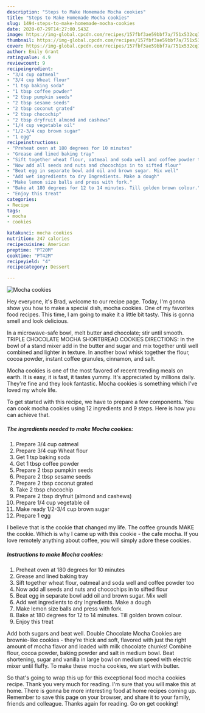 ```yaml
---
description: "Steps to Make Homemade Mocha cookies"
title: "Steps to Make Homemade Mocha cookies"
slug: 1494-steps-to-make-homemade-mocha-cookies
date: 2020-07-29T14:27:00.543Z
image: https://img-global.cpcdn.com/recipes/157fbf3ae59bbf7a/751x532cq70/mocha-cookies-recipe-main-photo.jpg
thumbnail: https://img-global.cpcdn.com/recipes/157fbf3ae59bbf7a/751x532cq70/mocha-cookies-recipe-main-photo.jpg
cover: https://img-global.cpcdn.com/recipes/157fbf3ae59bbf7a/751x532cq70/mocha-cookies-recipe-main-photo.jpg
author: Emily Grant
ratingvalue: 4.9
reviewcount: 9
recipeingredient:
- "3/4 cup oatmeal"
- "3/4 cup Wheat flour"
- "1 tsp baking soda"
- "1 tbsp coffee powder"
- "2 tbsp pumpkin seeds"
- "2 tbsp sesame seeds"
- "2 tbsp coconut grated"
- "2 tbsp chocochip"
- "2 tbsp dryfruit almond and cashews"
- "1/4 cup vegetable oil"
- "1/2-3/4 cup brown sugar"
- "1 egg"
recipeinstructions:
- "Preheat oven at 180 degrees for 10 minutes"
- "Grease and lined baking tray"
- "Sift together wheat flour, oatmeal and soda well and coffee powder too"
- "Now add all seeds and nuts and chocochips in to sifted flour"
- "Beat egg in separate bowl add oil and brown sugar. Mix well"
- "Add wet ingredients to dry Ingredients. Make a dough"
- "Make lemon size balls and press with fork."
- "Bake at 180 degrees for 12 to 14 minutes. Till golden brown colour."
- "Enjoy this treat"
categories:
- Recipe
tags:
- mocha
- cookies

katakunci: mocha cookies 
nutrition: 247 calories
recipecuisine: American
preptime: "PT20M"
cooktime: "PT42M"
recipeyield: "4"
recipecategory: Dessert

---
```



![Mocha cookies](https://img-global.cpcdn.com/recipes/157fbf3ae59bbf7a/751x532cq70/mocha-cookies-recipe-main-photo.jpg)

Hey everyone, it's Brad, welcome to our recipe page. Today, I'm gonna show you how to make a special dish, mocha cookies. One of my favorites food recipes. This time, I am going to make it a little bit tasty. This is gonna smell and look delicious.

In a microwave-safe bowl, melt butter and chocolate; stir until smooth. TRIPLE CHOCOLATE MOCHA SHORTBREAD COOKIES DIRECTIONS: In the bowl of a stand mixer add in the butter and sugar and mix together until well combined and lighter in texture. In another bowl whisk together the flour, cocoa powder, instant coffee granules, cinnamon, and salt.

Mocha cookies is one of the most favored of recent trending meals on earth. It is easy, it is fast, it tastes yummy. It's appreciated by millions daily. They're fine and they look fantastic. Mocha cookies is something which I've loved my whole life.


To get started with this recipe, we have to prepare a few components. You can cook mocha cookies using 12 ingredients and 9 steps. Here is how you can achieve that.

<!--inarticleads1-->

##### The ingredients needed to make Mocha cookies:

1. Prepare 3/4 cup oatmeal
1. Prepare 3/4 cup Wheat flour
1. Get 1 tsp baking soda
1. Get 1 tbsp coffee powder
1. Prepare 2 tbsp pumpkin seeds
1. Prepare 2 tbsp sesame seeds
1. Prepare 2 tbsp coconut grated
1. Take 2 tbsp chocochip
1. Prepare 2 tbsp dryfruit (almond and cashews)
1. Prepare 1/4 cup vegetable oil
1. Make ready 1/2-3/4 cup brown sugar
1. Prepare 1 egg


I believe that is the cookie that changed my life. The coffee grounds MAKE the cookie. Which is why I came up with this cookie - the cafe mocha. If you love remotely anything about coffee, you will simply adore these cookies. 

<!--inarticleads2-->

##### Instructions to make Mocha cookies:

1. Preheat oven at 180 degrees for 10 minutes
1. Grease and lined baking tray
1. Sift together wheat flour, oatmeal and soda well and coffee powder too
1. Now add all seeds and nuts and chocochips in to sifted flour
1. Beat egg in separate bowl add oil and brown sugar. Mix well
1. Add wet ingredients to dry Ingredients. Make a dough
1. Make lemon size balls and press with fork.
1. Bake at 180 degrees for 12 to 14 minutes. Till golden brown colour.
1. Enjoy this treat


Add both sugars and beat well. Double Chocolate Mocha Cookies are brownie-like cookies - they&#39;re thick and soft, flavored with just the right amount of mocha flavor and loaded with milk chocolate chunks! Combine flour, cocoa powder, baking powder and salt in medium bowl. Beat shortening, sugar and vanilla in large bowl on medium speed with electric mixer until fluffy. To make these mocha cookies, we start with butter. 

So that's going to wrap this up for this exceptional food mocha cookies recipe. Thank you very much for reading. I'm sure that you will make this at home. There is gonna be more interesting food at home recipes coming up. Remember to save this page on your browser, and share it to your family, friends and colleague. Thanks again for reading. Go on get cooking!
